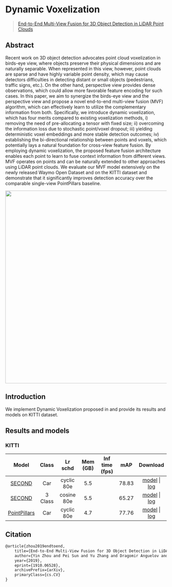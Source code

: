 # Dynamic Voxelization

> [End-to-End Multi-View Fusion for 3D Object Detection in LiDAR Point Clouds](https://arxiv.org/abs/1910.06528)

<!-- [ALGORITHM] -->

## Abstract

Recent work on 3D object detection advocates point cloud voxelization in birds-eye view, where objects preserve their physical dimensions and are naturally separable. When represented in this view, however, point clouds are sparse and have highly variable point density, which may cause detectors difficulties in detecting distant or small objects (pedestrians, traffic signs, etc.). On the other hand, perspective view provides dense observations, which could allow more favorable feature encoding for such cases. In this paper, we aim to synergize the birds-eye view and the perspective view and propose a novel end-to-end multi-view fusion (MVF) algorithm, which can effectively learn to utilize the complementary information from both. Specifically, we introduce dynamic voxelization, which has four merits compared to existing voxelization methods, i) removing the need of pre-allocating a tensor with fixed size; ii) overcoming the information loss due to stochastic point/voxel dropout; iii) yielding deterministic voxel embeddings and more stable detection outcomes; iv) establishing the bi-directional relationship between points and voxels, which potentially lays a natural foundation for cross-view feature fusion. By employing dynamic voxelization, the proposed feature fusion architecture enables each point to learn to fuse context information from different views. MVF operates on points and can be naturally extended to other approaches using LiDAR point clouds. We evaluate our MVF model extensively on the newly released Waymo Open Dataset and on the KITTI dataset and demonstrate that it significantly improves detection accuracy over the comparable single-view PointPillars baseline.

<div align=center>
<img src="https://user-images.githubusercontent.com/30491025/143856017-98b77ecb-7c13-4164-9c1d-e3011a7645e6.png" width="600"/>
</div>

## Introduction

We implement Dynamic Voxelization proposed in  and provide its results and models on KITTI dataset.

## Results and models

### KITTI

|                               Model                               |  Class  |  Lr schd   | Mem (GB) | Inf time (fps) |  mAP  |                                                                                                                                                                                                                 Download                                                                                                                                                                                                                 |
| :---------------------------------------------------------------: | :-----: | :--------: | :------: | :------------: | :---: | :--------------------------------------------------------------------------------------------------------------------------------------------------------------------------------------------------------------------------------------------------------------------------------------------------------------------------------------------------------------------------------------------------------------------------------------: |
|       [SECOND](./dv_second_secfpn_6x8_80e_kitti-3d-car.py)        |   Car   | cyclic 80e |   5.5    |                | 78.83 |                     [model](https://download.openmmlab.com/mmdetection3d/v0.1.0_models/dynamic_voxelization/dv_second_secfpn_6x8_80e_kitti-3d-car/dv_second_secfpn_6x8_80e_kitti-3d-car_20200620_235228-ac2c1c0c.pth) \| [log](https://download.openmmlab.com/mmdetection3d/v0.1.0_models/dynamic_voxelization/dv_second_secfpn_6x8_80e_kitti-3d-car/dv_second_secfpn_6x8_80e_kitti-3d-car_20200620_235228.log.json)                     |
|  [SECOND](./dv_second_secfpn_2x8_cosine_80e_kitti-3d-3class.py)   | 3 Class | cosine 80e |   5.5    |                | 65.27 | [model](https://download.openmmlab.com/mmdetection3d/v1.0.0_models/dynamic_voxelization/dv_second_secfpn_2x8_cosine_80e_kitti-3d-3class/dv_second_secfpn_2x8_cosine_80e_kitti-3d-3class_20210831_054106-e742d163.pth) \| [log](https://download.openmmlab.com/mmdetection3d/v1.0.0_models/dynamic_voxelization/dv_second_secfpn_2x8_cosine_80e_kitti-3d-3class/dv_second_secfpn_2x8_cosine_80e_kitti-3d-3class_20210831_054106.log.json) |
| [PointPillars](./dv_pointpillars_secfpn_6x8_160e_kitti-3d-car.py) |   Car   | cyclic 80e |   4.7    |                | 77.76 |       [model](https://download.openmmlab.com/mmdetection3d/v0.1.0_models/dynamic_voxelization/dv_pointpillars_secfpn_6x8_160e_kitti-3d-car/dv_pointpillars_secfpn_6x8_160e_kitti-3d-car_20200620_230844-ee7b75c9.pth) \| [log](https://download.openmmlab.com/mmdetection3d/v0.1.0_models/dynamic_voxelization/dv_pointpillars_secfpn_6x8_160e_kitti-3d-car/dv_pointpillars_secfpn_6x8_160e_kitti-3d-car_20200620_230844.log.json)       |

## Citation

```latex
@article{zhou2019endtoend,
    title={End-to-End Multi-View Fusion for 3D Object Detection in LiDAR Point Clouds},
    author={Yin Zhou and Pei Sun and Yu Zhang and Dragomir Anguelov and Jiyang Gao and Tom Ouyang and James Guo and Jiquan Ngiam and Vijay Vasudevan},
    year={2019},
    eprint={1910.06528},
    archivePrefix={arXiv},
    primaryClass={cs.CV}
}
```
